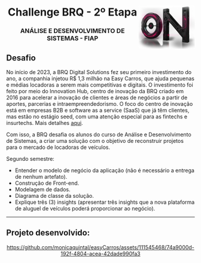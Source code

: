<div align="center">
<a href="https://github.com/monicaquintal" target="_blank"><img align="right" width="150px" src="https://github.com/monicaquintal/fintech/blob/main/assets/imagens-fase01/on.png?raw=true" /></a>
<h1>Challenge BRQ - 2º Etapa</h1>
<h3>ANÁLISE E DESENVOLVIMENTO DE SISTEMAS - FIAP</h3>
</div>

## Desafio

No início de 2023, a BRQ Digital Solutions fez seu primeiro investimento do ano, a companhia injetou R$ 1,3 milhão na Easy Carros, que ajuda pequenas e médias locadoras a serem mais competitivas e digitais. O investimento foi feito por meio do Innovation Hub, centro de inovação da BRQ criado em 2016 para acelerar a inovação de clientes e áreas de negócios a partir de aportes, parcerias e intraempreendedorismo. O foco do centro de inovação está em empresas B2B e software as a service (SaaS) que já têm clientes, mas estão no estágio seed, com uma atenção especial para as fintechs e insurtechs. Mais detalhes [aqui](https://startups.com.br/noticias/brq-investe-r-13-mi-em-plataforma-para-locadoras-de-carros/).
<br>

Com isso, a BRQ desafia os alunos do curso de Análise e Desenvolvimento de Sistemas, a criar uma solução com o objetivo de reconstruir projetos para o mercado de locadoras de veículos.
<br>

Segundo semestre:

- Entender o modelo de negócio da aplicação (não é necessário a entrega de nenhum artefato).
- Construção de Front-end.
- Modelagem de dados.
- Diagrama de classe da solução.
- Explique três (3) insights (apresentar três insights que a nova plataforma de aluguel de veículos poderá proporcionar ao negócio).

---

## Projeto desenvolvido:

<div align="center">

https://github.com/monicaquintal/easyCarros/assets/111545468/74a9000d-192f-4804-acea-42dade990fa3

</div>
